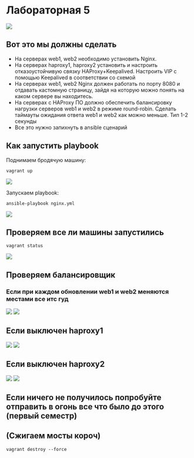 # Лабораторная 5

![](https://github.com/MinLiway/laba-2-2/blob/main/%D0%BC%D1%83%D0%B6%D0%B8%D0%BA-%D1%81-%D0%BF%D0%B5%D1%81%D0%BA%D0%BE%D0%BC-%D1%88%D0%B0%D0%B1%D0%BB%D0%BE%D0%BD.jpg)

## Вот это мы должны сделать

 + На серверах web1, web2 необходимо установить Nginx.
 + На серверах haproxy1, haproxy2 установить и настроить отказоустойчивую связку HAProxy+Keepalived. 
 Настроить VIP с помощью Keepalived в соответствии со схемой
 + На серверах web1, web2 Nginx должен работать по порту 8080 и отдавать кастомную страницу, зайдя на которую можно понять на каком сервере вы находитесь.
 + На серверах с HAProxy ПО должно обеспечить балансировку нагрузки серверов web1 и web2 в режиме round-robin. Сделать таймауты ожидания ответа web1 и web2 как можно меньше. Тип 1-2 секунды
 + Все это нужно запихнуть в ansible сценарий

## Как запустить playbook

Поднимаем бродячую машину:
````
vagrant up
````
![](https://github.com/MinLiway/laba-2-2/blob/main/%D0%A1%D0%BD%D0%B8%D0%BC%D0%BE%D0%BA%20%D1%8D%D0%BA%D1%80%D0%B0%D0%BD%D0%B0%20%D0%BE%D1%82%202022-04-13%2018-38-03.png)

Запускаем playbook:

````
ansible-playbook nginx.yml 
````

![](https://github.com/MinLiway/laba-2-2/blob/main/%D0%A1%D0%BD%D0%B8%D0%BC%D0%BE%D0%BA%20%D1%8D%D0%BA%D1%80%D0%B0%D0%BD%D0%B0%20%D0%BE%D1%82%202022-04-13%2018-39-51.png)

## Проверяем все ли машины запустились
````
vagrant status
````
![](https://github.com/MinLiway/laba-2-2/blob/main/%D0%A1%D0%BD%D0%B8%D0%BC%D0%BE%D0%BA%20%D1%8D%D0%BA%D1%80%D0%B0%D0%BD%D0%B0%20%D0%BE%D1%82%202022-04-14%2009-19-14.png)


## Проверяем балансировщик
### Если при каждом обновлении web1 и web2 меняются местами все итс гуд
![](https://github.com/MinLiway/laba-2-2/blob/main/%D0%A1%D0%BD%D0%B8%D0%BC%D0%BE%D0%BA%20%D1%8D%D0%BA%D1%80%D0%B0%D0%BD%D0%B0%20%D0%BE%D1%82%202022-04-13%2018-45-51.png)
![](https://github.com/MinLiway/laba-2-2/blob/main/%D0%A1%D0%BD%D0%B8%D0%BC%D0%BE%D0%BA%20%D1%8D%D0%BA%D1%80%D0%B0%D0%BD%D0%B0%20%D0%BE%D1%82%202022-04-13%2018-45-47.png)

## Если выключен haproxy1
![](https://github.com/MinLiway/laba-2-2/blob/main/%D0%A1%D0%BD%D0%B8%D0%BC%D0%BE%D0%BA%20%D1%8D%D0%BA%D1%80%D0%B0%D0%BD%D0%B0%20%D0%BE%D1%82%202022-04-13%2018-45-51.png)
![](https://github.com/MinLiway/laba-2-2/blob/main/%D0%A1%D0%BD%D0%B8%D0%BC%D0%BE%D0%BA%20%D1%8D%D0%BA%D1%80%D0%B0%D0%BD%D0%B0%20%D0%BE%D1%82%202022-04-13%2018-45-47.png)

## Если выключен haproxy2
![](https://github.com/MinLiway/laba-2-2/blob/main/%D0%A1%D0%BD%D0%B8%D0%BC%D0%BE%D0%BA%20%D1%8D%D0%BA%D1%80%D0%B0%D0%BD%D0%B0%20%D0%BE%D1%82%202022-04-13%2018-45-51.png)
![](https://github.com/MinLiway/laba-2-2/blob/main/%D0%A1%D0%BD%D0%B8%D0%BC%D0%BE%D0%BA%20%D1%8D%D0%BA%D1%80%D0%B0%D0%BD%D0%B0%20%D0%BE%D1%82%202022-04-13%2018-45-47.png)

## Если ничего не получилось попробуйте отправить в огонь все что было до этого (первый семестр)
## (Сжигаем мосты короч)

````
vagrant destroy --force
````

